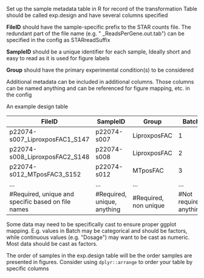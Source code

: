 Set up the sample metadata table in R for record of the transformation
Table should be called exp.design and have several columns specified

**FileID** should have the sample-specific prefix to the STAR counts file. The redundant part of the file name (e.g. " _ReadsPerGene.out.tab") can be specified in the config as STARreadSuffix

**SampleID** should be a unique identifier for each sample, Ideally short and easy to read as it is used for figure labels

**Group** should have the primary experimental condition(s) to be considered

Additional metadata can be included in additional columns. Those columns can be named anything and can be referenced for figure mapping, etc. in the config

An example design table

|FileID  	| SampleID |  	Group |	Batch 	| Individual |
| --- | --- | --- | --- | --- |
|p22074-s007_LiproxposFAC1_S147	| p22074-s007	| LiproxposFAC  |	1 |	S147 |
|p22074-s008_LiproxposFAC2_S148 |	p22074-s008	| LiproxposFAC	| 2	| S148 |
|p22074-s012_MTposFAC3_S152     |	p22074-s012	| MTposFAC      |	3 |	S152 |
| … | … | … | … | … |
| #Required, unique and specific based on file names | #Required, unique, anything	| #Required, non unique	| #Not required, anything	| #not required, anything |
				
				

Some data may need to be specifically cast to ensure proper ggplot mapping. E.g. values in Batch may be categorical and should be factors, while continuous values (e.g. "Dosage") may want to be cast as numeric. Most data should be cast as factors.

The order of samples in the exp.design table will be the order samples are presented in figures. Consider using `dplyr::arrange` to order your table by specific columns
